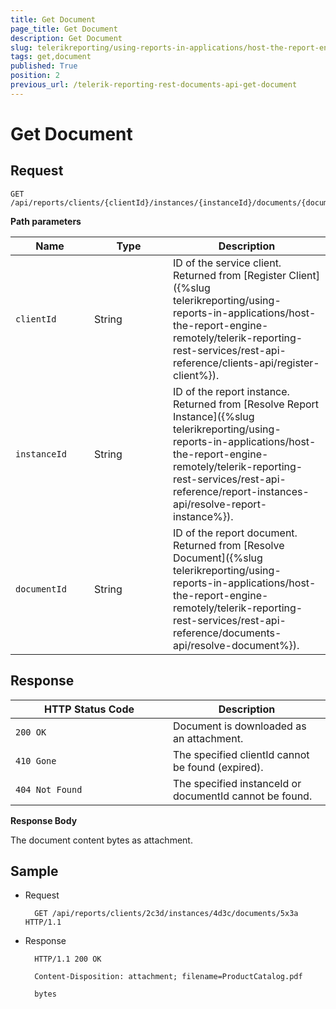 ```yaml
---
title: Get Document
page_title: Get Document 
description: Get Document
slug: telerikreporting/using-reports-in-applications/host-the-report-engine-remotely/telerik-reporting-rest-services/rest-api-reference/documents-api/get-document
tags: get,document
published: True
position: 2
previous_url: /telerik-reporting-rest-documents-api-get-document
---
```

<style>
table th:first-of-type {
    width: 25%;
}
table th:nth-of-type(2) {
    width: 25%;
}
table th:nth-of-type(3) {
    width: 50%;
}
</style>

# Get Document

## Request
    
	GET /api/reports/clients/{clientId}/instances/{instanceId}/documents/{documentId}

__Path parameters__ 

| Name | Type | Description |
| ------ | ------ | ------ |
|`clientId`|String|ID of the service client. Returned from [Register Client]({%slug telerikreporting/using-reports-in-applications/host-the-report-engine-remotely/telerik-reporting-rest-services/rest-api-reference/clients-api/register-client%}).|
|`instanceId`|String|ID of the report instance. Returned from [Resolve Report Instance]({%slug telerikreporting/using-reports-in-applications/host-the-report-engine-remotely/telerik-reporting-rest-services/rest-api-reference/report-instances-api/resolve-report-instance%}).|
|`documentId`|String|ID of the report document. Returned from [Resolve Document]({%slug telerikreporting/using-reports-in-applications/host-the-report-engine-remotely/telerik-reporting-rest-services/rest-api-reference/documents-api/resolve-document%}).|

## Response

| HTTP Status Code | Description |
| ------ | ------ |
|`200 OK`|Document is downloaded as an attachment.|
|`410 Gone`|The specified clientId cannot be found (expired).|
|`404 Not Found`|The specified instanceId or documentId cannot be found.|

__Response Body__ 

The document content bytes as attachment.         

## Sample

* Request 

		GET /api/reports/clients/2c3d/instances/4d3c/documents/5x3a HTTP/1.1
        

* Response 

		HTTP/1.1 200 OK
		
		Content-Disposition: attachment; filename=ProductCatalog.pdf
		
		bytes
